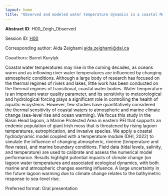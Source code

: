 ```yaml
---
layout: home
title: "Observed and modeled water temperature dynamics in a coastal Marine Protected Area (Basin Head lagoon, PEI)"
---
```



**Abstract ID**: H00_Zeigh_Observed

Session ID: [H00](.)

Corresponding author: Aida Zeighami <a href="mailto:aida.zeighami@dal.ca">aida.zeighami@dal.ca</a>

Coauthors: Barret Kurylyk 

Coastal water temperatures may rise in the coming decades, as oceans warm and as inflowing river water temperatures are influenced by changing atmospheric conditions. Although a large body of research has focused on the thermal regimes of rivers and lakes, little work has been conducted on the thermal regimes of transitional, coastal water bodies. Water temperature is an important water quality parameter, and its sensitivity to meteorological and hydrological forcing plays a significant role in controlling the health of aquatic ecoystems. However, few studies have quantitatively considered the thermal sensitivity of coastal waters to atmospheric and marine climate change (sea-level rise and ocean warming). 
 We focus this study in the Basin Head lagoon, a Marine Protected Area in eastern PEI that supports an endemic population of giant Irish moss that is threatened by rising lagoon temperatures, eutrophication, and invasive species. We apply a coastal hydrodynamic model coupled with a temperature module (DHI, 2022) to simulate the influence of changing atmospheric, riverine (temperature and flow rates), and marine boundary conditions. Field data (tidal levels, salinity, and temperature) are used to calibrate and assess the numerical model performance. Results highlight potential impacts of climate change (on lagoon water temperatures and associated ecological dynamics, with both marine and atmospheric changes exerting influence. A large uncertainty in the future lagoon warming due to climate change relates to the bathymetric response to sea-level rise.

Preferred format: Oral presentation
